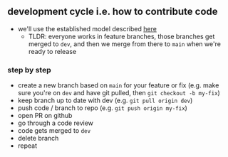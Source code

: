 ## development cycle i.e. how to contribute code

- we'll use the established model described [here](https://nvie.com/posts/a-successful-git-branching-model/)
  - TLDR: everyone works in feature branches, those branches get merged to `dev`, and then we merge from there to `main` when we're ready to release

### step by step

- create a new branch based on `main` for your feature or fix (e.g. make sure you're on `dev` and have git pulled, then `git checkout -b my-fix`)
- keep branch up to date with dev (e.g. `git pull origin dev`)
- push code / branch to repo (e.g. `git push origin my-fix`)
- open PR on github
- go through a code review
- code gets merged to `dev`
- delete branch
- repeat
